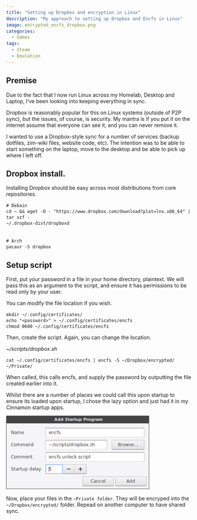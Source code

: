 ```yaml
---
title: "Setting up Dropbox and encryption in Linux"
description: "My approach to setting up Dropbox and Encfs in Linux"
image: encrypted_encfs_dropbox.png
categories:
  - Games
tags:
  - Steam
  - Emulation
---
```


## Premise

Due to the fact that I now run Linux across my Homelab, Desktop and Laptop, I've been looking into keeping everything in sync.

Dropbox is reasonably popular for this on Linux systems (outside of P2P sync), but the issues, of course, is security. My mantra is if you put it on the internet assume that everyone can see it, and you can never remove it.

I wanted to use a Dropbox-style sync for a number of services (backup dotfiles, zim-wiki files, website code, etc). The intention was to be able to start something on the laptop, move to the desktop and be able to pick up where I left off.

## Dropbox install.

Installing Dropbox should be easy across most distributions from core repositories.

```
# Debain
cd ~ && wget -O - "https://www.dropbox.com/download?plat=lnx.x86_64" | tar xzf -
~/.dropbox-dist/dropboxd


# Arch
pacaur -S dropbox
```

## Setup script

First, put your password in a file in your home directory, plaintext. We will pass this as an argument to the script, and ensure it has permissions to be read only by your user.

You can modify the file location if you wish.

```
mkdir ~/.config/certificates/
echo "<password>" > ~/.config/certificates/encfs
chmod 0600 ~/.config/certificates/encfs
```

Then, create the script. Again, you can change the location.

_~/scripts/dropbox.sh_

```
cat ~/.config/certificates/encfs | encfs -S ~/Dropbox/encrypted/ ~/Private/
```

When called, this calls encfs, and supply the password by outputting the file created earlier into it.

Whilst there are a number of places we could call this upon startup to ensure its loaded upon startup, I chose the lazy option and just had it in my Cinnamon startup apps.

![Add Startup Program Cinnamon](add_startup_program_cinnamon.png)

Now, place your files in the `~Private folder`. They will be encryped into the `~/Dropbox/encrypted/` folder. Repead on another computer to have shared sync.
